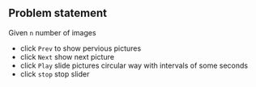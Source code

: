 ## Problem statement

Given `n` number of images 

- click `Prev` to show pervious pictures
- click `Next` show next picture
- click `Play` slide pictures circular way with intervals of some seconds
- click `stop` stop slider